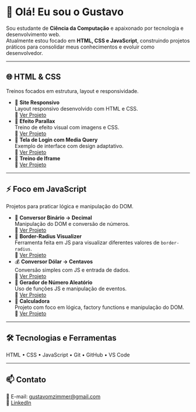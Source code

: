 # 👋 Olá! Eu sou o Gustavo

Sou estudante de **Ciência da Computação** e apaixonado por tecnologia e desenvolvimento web.  
Atualmente estou focado em **HTML, CSS e JavaScript**, construindo projetos práticos para consolidar meus conhecimentos e evoluir como desenvolvedor.

---

## 🌐 HTML & CSS
Treinos focados em estrutura, layout e responsividade.

- 🧱 **Site Responsivo**  
  Layout responsivo desenvolvido com HTML e CSS.  
  🔗 [Ver Projeto](https://gustavozimmer.github.io/Projetos/projetos/android/android.html)
- 🌄 **Efeito Parallax**  
  Treino de efeito visual com imagens e CSS.  
  🔗 [Ver Projeto](https://gustavozimmer.github.io/Projetos/projetos/cordel/)
- 🔐 **Tela de Login com Media Query**  
  Exemplo de interface com design adaptativo.  
  🔗 [Ver Projeto](https://gustavozimmer.github.io/Projetos/projetos/tela-login/)
- 🧩 **Treino de Iframe**  
  🔗 [Ver Projeto](https://gustavozimmer.github.io/Projetos/projetos/celular/)

---

## ⚡ Foco em JavaScript
Projetos para praticar lógica e manipulação do DOM.

- 🔢 **Conversor Binário → Decimal**  
  Manipulação do DOM e conversão de números.  
  🔗 [Ver Projeto](https://gustavozimmer.github.io/Projetos/projetos/bin2dec/)
- 🎨 **Border-Radius Visualizer**  
  Ferramenta feita em JS para visualizar diferentes valores de `border-radius`.  
  🔗 [Ver Projeto](https://gustavozimmer.github.io/Projetos/projetos/border-radius/)
- 💰 **Conversor Dólar → Centavos**  
  Conversão simples com JS e entrada de dados.  
  🔗 [Ver Projeto](https://gustavozimmer.github.io/Projetos/projetos/dolar2cents/)
- 🎲 **Gerador de Número Aleatório**  
  Uso de funções JS e manipulação de eventos.  
  🔗 [Ver Projeto](https://gustavozimmer.github.io/Projetos/projetos/random-num-gen/)
- 🧮 **Calculadora**  
  Projeto com foco em lógica, factory functions e manipulação do DOM.  
  🔗 [Ver Projeto](https://gustavozimmer.github.io/Projetos/projetos/calculadora/)

---

## 🛠️ Tecnologias e Ferramentas
HTML • CSS • JavaScript • Git • GitHub • VS Code

---

## 📫 Contato
📧 E-mail: gustavomzimmer@gmail.com  
💼 <a href="https://www.linkedin.com/in/gustavo-zimmer/" target="_blank">LinkedIn</a> 
